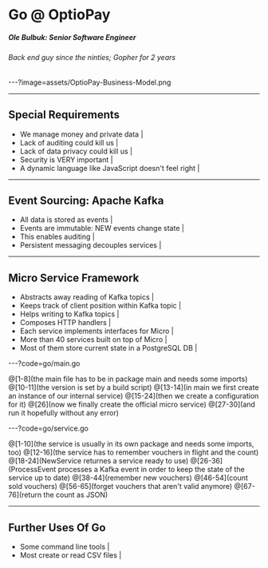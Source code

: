 # Go @ OptioPay

<h5 class="fragment">Ole Bulbuk: Senior Software Engineer</h5>
<h6 class="fragment">Back end guy since the ninties; Gopher for 2 years</h6>


---?image=assets/OptioPay-Business-Model.png

---

## Special Requirements

- We manage money and private data |
- Lack of auditing could kill us |
- Lack of data privacy could kill us |
- Security is VERY important |
- A dynamic language like JavaScript doesn't feel right |

---

## Event Sourcing: Apache Kafka

- All data is stored as events |
- Events are immutable: NEW events change state |
- This enables auditing |
- Persistent messaging decouples services |

---

## Micro Service Framework

- Abstracts away reading of Kafka topics |
- Keeps track of client position within Kafka topic |
- Helps writing to Kafka topics |
- Composes HTTP handlers |
- Each service implements interfaces for Micro | 
- More than 40 services built on top of Micro |
- Most of them store current state in a PostgreSQL DB |

---?code=go/main.go

@[1-8](the main file has to be in package main and needs some imports)
@[10-11](the version is set by a build script)
@[13-14](in main we first create an instance of our internal service)
@[15-24](then we create a configuration for it)
@[26](now we finally create the official micro service)
@[27-30](and run it hopefully without any error)

---?code=go/service.go

@[1-10](the service is usually in its own package and needs some imports, too)
@[12-16](the service has to remember vouchers in flight and the count)
@[18-24](NewService returnes a service ready to use)
@[26-36](ProcessEvent processes a Kafka event in order to keep the state of the service up to date)
@[38-44](remember new vouchers)
@[46-54](count sold vouchers)
@[56-65](forget vouchers that aren't valid anymore)
@[67-76](return the count as JSON)

---

## Further Uses Of Go

- Some command line tools |
- Most create or read CSV files |
